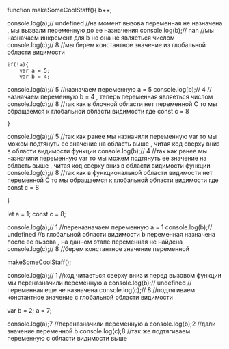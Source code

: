 function makeSomeCoolStaff(){
    b++;

console.log(a);// undefined  //на момент вызова переменная не назначена , мы вызвали переменную до ее назначения 
console.log(b);// nan        //мы назначаем инкремент для b но она не являеться числом
console.log(c);// 8          //мы берем константное значение из глобальной области видимости 


    if(!a){
        var a = 5;
        var b = 4;

console.log(a);// 5 //назначаем переменную а = 5
console.log(b);// 4 //назначаем переменную b = 4 , теперь переменная являеться числом
console.log(c);// 8 //так как в блочной области нет переменной С то мы обращаемся к глобальной области видимости где const с = 8


    }

console.log(a);// 5 //так как ранее мы назначили переменную var  то мы можем подтянуть ее значение на область выше , читая код сверху вниз в области видимости функции
console.log(b);// 4 //так как ранее мы назначили переменную var  то мы можем подтянуть ее значение на область выше , читая код сверху вниз в области видимости функции
console.log(c);// 8 //так как в функциональной области видимости нет переменной С то мы обращаемся к глобальной области видимости где const с = 8

}

let a = 1;
const c = 8;

console.log(a);// 1           //переназначаем переменную а = 1
console.log(b);// undefined   //в глобальной области видимости b переменная назначена после ее вызова , на данном этапе переменная не найдена
console.log(c);// 8           //берем константное значение переменной



makeSomeCoolStaff();

console.log(a);// 1            //код читаеться сверху вниз и перед вызовом функции мы переназначили переменную а
console.log(b);// undefined    //переменная еще не назначена 
console.log(c);// 8            //подтягиваем константное значение с глобальной области видимости



var b = 2;
a = 7;

console.log(a);7 //переназначили переменную а
console.log(b);2 //дали значение переменной b
console.log(c);8 //так же подтягиваем переменную с области видимости выше
